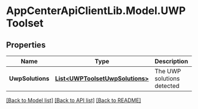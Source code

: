 # AppCenterApiClientLib.Model.UWPToolset
## Properties

Name | Type | Description | Notes
------------ | ------------- | ------------- | -------------
**UwpSolutions** | [**List&lt;UWPToolsetUwpSolutions&gt;**](UWPToolsetUwpSolutions.md) | The UWP solutions detected | 

[[Back to Model list]](../README.md#documentation-for-models) [[Back to API list]](../README.md#documentation-for-api-endpoints) [[Back to README]](../README.md)

